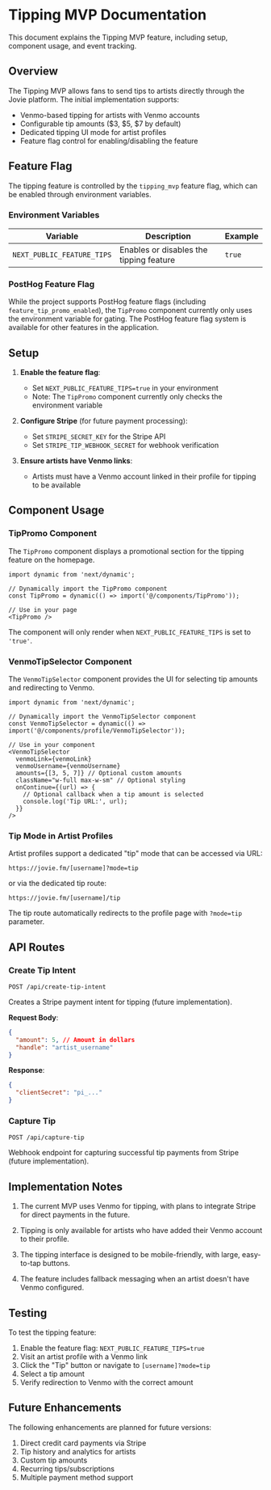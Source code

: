 # Tipping MVP Documentation

This document explains the Tipping MVP feature, including setup, component usage, and event tracking.

## Overview

The Tipping MVP allows fans to send tips to artists directly through the Jovie platform. The initial implementation supports:

- Venmo-based tipping for artists with Venmo accounts
- Configurable tip amounts ($3, $5, $7 by default)
- Dedicated tipping UI mode for artist profiles
- Feature flag control for enabling/disabling the feature

## Feature Flag

The tipping feature is controlled by the `tipping_mvp` feature flag, which can be enabled through environment variables.

### Environment Variables

| Variable | Description | Example |
|----------|-------------|---------|
| `NEXT_PUBLIC_FEATURE_TIPS` | Enables or disables the tipping feature | `true` |

### PostHog Feature Flag

While the project supports PostHog feature flags (including `feature_tip_promo_enabled`), the `TipPromo` component currently only uses the environment variable for gating. The PostHog feature flag system is available for other features in the application.

## Setup

1. **Enable the feature flag**:
   - Set `NEXT_PUBLIC_FEATURE_TIPS=true` in your environment
   - Note: The `TipPromo` component currently only checks the environment variable

2. **Configure Stripe** (for future payment processing):
   - Set `STRIPE_SECRET_KEY` for the Stripe API
   - Set `STRIPE_TIP_WEBHOOK_SECRET` for webhook verification

3. **Ensure artists have Venmo links**:
   - Artists must have a Venmo account linked in their profile for tipping to be available

## Component Usage

### TipPromo Component

The `TipPromo` component displays a promotional section for the tipping feature on the homepage.

```tsx
import dynamic from 'next/dynamic';

// Dynamically import the TipPromo component
const TipPromo = dynamic(() => import('@/components/TipPromo'));

// Use in your page
<TipPromo />
```

The component will only render when `NEXT_PUBLIC_FEATURE_TIPS` is set to `'true'`.

### VenmoTipSelector Component

The `VenmoTipSelector` component provides the UI for selecting tip amounts and redirecting to Venmo.

```tsx
import dynamic from 'next/dynamic';

// Dynamically import the VenmoTipSelector component
const VenmoTipSelector = dynamic(() => import('@/components/profile/VenmoTipSelector'));

// Use in your component
<VenmoTipSelector
  venmoLink={venmoLink}
  venmoUsername={venmoUsername}
  amounts={[3, 5, 7]} // Optional custom amounts
  className="w-full max-w-sm" // Optional styling
  onContinue={(url) => {
    // Optional callback when a tip amount is selected
    console.log('Tip URL:', url);
  }}
/>
```

### Tip Mode in Artist Profiles

Artist profiles support a dedicated "tip" mode that can be accessed via URL:

```
https://jovie.fm/[username]?mode=tip
```

or via the dedicated tip route:

```
https://jovie.fm/[username]/tip
```

The tip route automatically redirects to the profile page with `?mode=tip` parameter.

## API Routes

### Create Tip Intent

```
POST /api/create-tip-intent
```

Creates a Stripe payment intent for tipping (future implementation).

**Request Body**:
```json
{
  "amount": 5, // Amount in dollars
  "handle": "artist_username"
}
```

**Response**:
```json
{
  "clientSecret": "pi_..."
}
```

### Capture Tip

```
POST /api/capture-tip
```

Webhook endpoint for capturing successful tip payments from Stripe (future implementation).

## Implementation Notes

1. The current MVP uses Venmo for tipping, with plans to integrate Stripe for direct payments in the future.

2. Tipping is only available for artists who have added their Venmo account to their profile.

3. The tipping interface is designed to be mobile-friendly, with large, easy-to-tap buttons.

4. The feature includes fallback messaging when an artist doesn't have Venmo configured.

## Testing

To test the tipping feature:

1. Enable the feature flag: `NEXT_PUBLIC_FEATURE_TIPS=true`
2. Visit an artist profile with a Venmo link
3. Click the "Tip" button or navigate to `[username]?mode=tip`
4. Select a tip amount
5. Verify redirection to Venmo with the correct amount

## Future Enhancements

The following enhancements are planned for future versions:

1. Direct credit card payments via Stripe
2. Tip history and analytics for artists
3. Custom tip amounts
4. Recurring tips/subscriptions
5. Multiple payment method support

